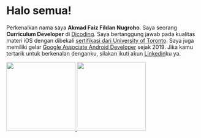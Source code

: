 # Halo semua! 
Perkenalkan nama saya **Akmad Faiz Fildan Nugroho**.
Saya seorang **Curriculum Developer** di [Dicoding](https://www.dicoding.com/).
Saya bertanggung jawab pada kualitas materi iOS dengan dibekali [sertifikasi dari University of Toronto](https://www.coursera.org/account/accomplishments/specialization/CLKJD8XBXJ3M).
Saya juga memiliki gelar [Google Associate Android Developer](https://www.credential.net/h5deoi5h) sejak 2019.
Jika kamu tertarik untuk berkenalan denganku, silakan ikuti akun [Linkedin](https://www.linkedin.com/in/ffildann/)ku ya.
 
<p align="left">
<a href="https://github.com/ffildann">
  <img height="180em" src="https://github-readme-stats-eight-theta.vercel.app/api?username=ffildann&show_icons=true&theme=algolia&include_all_commits=true&count_private=true"/>
  <img height="180em" src="https://github-readme-stats-eight-theta.vercel.app/api/top-langs/?username=ffildann&layout=compact&langs_count=8&theme=algolia"/>
</a>
</p>
